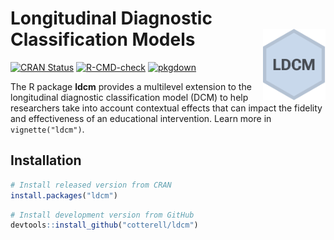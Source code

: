 
<!-- README.md is generated from README.Rmd. Please edit that file -->

# Longitudinal Diagnostic Classification Models <img src="man/figures/logo.png" alt="LDCM logo" align="right" width="100" />

<!-- badges: start -->

<a href="https://cran.r-project.org/package=ldcm"
class="pkgdown-release"><img
src="https://www.r-pkg.org/badges/version/ldcm" alt="CRAN Status" /></a>
[![R-CMD-check](https://github.com/cotterell/ldcm/actions/workflows/check-standard.yaml/badge.svg)](https://github.com/cotterell/ldcm/actions/workflows/check-standard.yaml)
[![pkgdown](https://github.com/cotterell/ldcm/actions/workflows/pkgdown.yaml/badge.svg?branch=main)](https://github.com/cotterell/ldcm/actions/workflows/pkgdown.yaml)
<!-- badges: end -->

The R package **ldcm** provides a multilevel extension to the
longitudinal diagnostic classification model (DCM) to help researchers
take into account contextual effects that can impact the fidelity and
effectiveness of an educational intervention. Learn more in
`vignette("ldcm")`.

## Installation

<div class=".pkgdown-release">

``` r
# Install released version from CRAN
install.packages("ldcm")
```

</div>

<div class=".pkgdown-devel">

``` r
# Install development version from GitHub
devtools::install_github("cotterell/ldcm")
```

</div>
